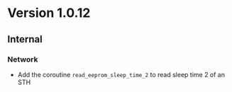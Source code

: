 # Version 1.0.12

## Internal

### Network

- Add the coroutine `read_eeprom_sleep_time_2` to read sleep time 2 of an STH
